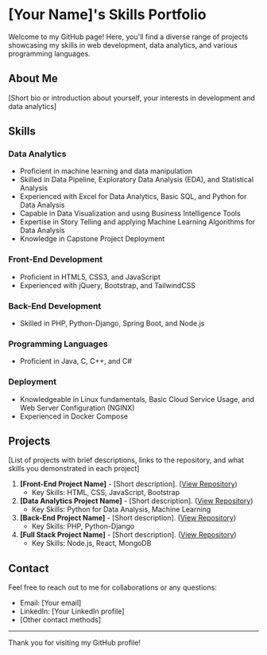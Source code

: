 # [Your Name]'s Skills Portfolio

Welcome to my GitHub page! Here, you'll find a diverse range of projects showcasing my skills in web development, data analytics, and various programming languages.

## About Me

[Short bio or introduction about yourself, your interests in development and data analytics]

## Skills

### Data Analytics
- Proficient in machine learning and data manipulation
- Skilled in Data Pipeline, Exploratory Data Analysis (EDA), and Statistical Analysis
- Experienced with Excel for Data Analytics, Basic SQL, and Python for Data Analysis
- Capable in Data Visualization and using Business Intelligence Tools
- Expertise in Story Telling and applying Machine Learning Algorithms for Data Analysis
- Knowledge in Capstone Project Deployment

### Front-End Development
- Proficient in HTML5, CSS3, and JavaScript
- Experienced with jQuery, Bootstrap, and TailwindCSS

### Back-End Development
- Skilled in PHP, Python-Django, Spring Boot, and Node.js

### Programming Languages
- Proficient in Java, C, C++, and C#

### Deployment
- Knowledgeable in Linux fundamentals, Basic Cloud Service Usage, and Web Server Configuration (NGINX)
- Experienced in Docker Compose

## Projects

[List of projects with brief descriptions, links to the repository, and what skills you demonstrated in each project]

1. **[Front-End Project Name]** - [Short description]. ([View Repository](link_to_repository))
   - Key Skills: HTML, CSS, JavaScript, Bootstrap
2. **[Data Analytics Project Name]** - [Short description]. ([View Repository](link_to_repository))
   - Key Skills: Python for Data Analysis, Machine Learning
3. **[Back-End Project Name]** - [Short description]. ([View Repository](link_to_repository))
   - Key Skills: PHP, Python-Django
4. **[Full Stack Project Name]** - [Short description]. ([View Repository](link_to_repository))
   - Key Skills: Node.js, React, MongoDB

## Contact

Feel free to reach out to me for collaborations or any questions:

- Email: [Your email]
- LinkedIn: [Your LinkedIn profile]
- [Other contact methods]

---

Thank you for visiting my GitHub profile!
